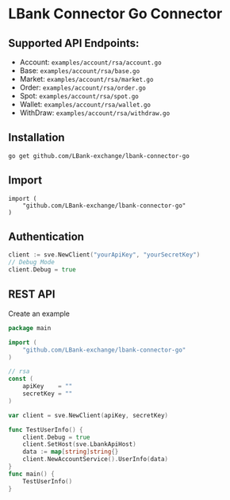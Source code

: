 # LBank Connector Go Connector


## Supported API Endpoints:
- Account: `examples/account/rsa/account.go`
- Base: `examples/account/rsa/base.go`
- Market: `examples/account/rsa/market.go`
- Order: `examples/account/rsa/order.go`
- Spot: `examples/account/rsa/spot.go`
- Wallet: `examples/account/rsa/wallet.go`
- WithDraw: `examples/account/rsa/withdraw.go`


## Installation
```shell
go get github.com/LBank-exchange/lbank-connector-go
```

## Import
```golang
import (
    "github.com/LBank-exchange/lbank-connector-go"
)
```
## Authentication
```go
client := sve.NewClient("yourApiKey", "yourSecretKey")
// Debug Mode
client.Debug = true
```

## REST API
Create an  example
```go
package main

import (
	"github.com/LBank-exchange/lbank-connector-go"
)

// rsa
const (
	apiKey    = ""
	secretKey = ""
)

var client = sve.NewClient(apiKey, secretKey)

func TestUserInfo() {
	client.Debug = true
	client.SetHost(sve.LbankApiHost)
	data := map[string]string{}
	client.NewAccountService().UserInfo(data)
}
func main() {
	TestUserInfo()
}
```
